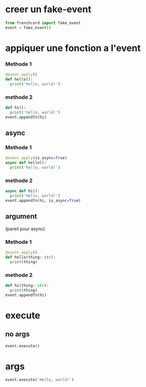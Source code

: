 # creer un fake-event
```py
from frenchcord import fake_event
event = fake_event()
```
# appiquer une fonction a l'event
### Methode 1
```py
@event.apply()
def hello():
  print('hello, world!')
```
### methode 2
```py
def hi():
  print('hello, world!')
event.appendfn(hi)
```
## async
### Methode 1
```py
@event.apply(is_async=True)
async def hello():
  print('hello, world!')
```
### methode 2
```py
async def hi():
  print('hello, world!')
event.appendfn(hi, is_async=True)
```
## argument
(pareil pour async)
### Methode 1
```py
@event.apply()
def hello(thing: str):
  print(thing)
```
### methode 2
```py
def hi(thing: str):
  print(thing)
event.appendfn(hi)
```
# execute
## no args
```py
event.execute()
```
# args
```py
event.execute('Hello, world!')
```
